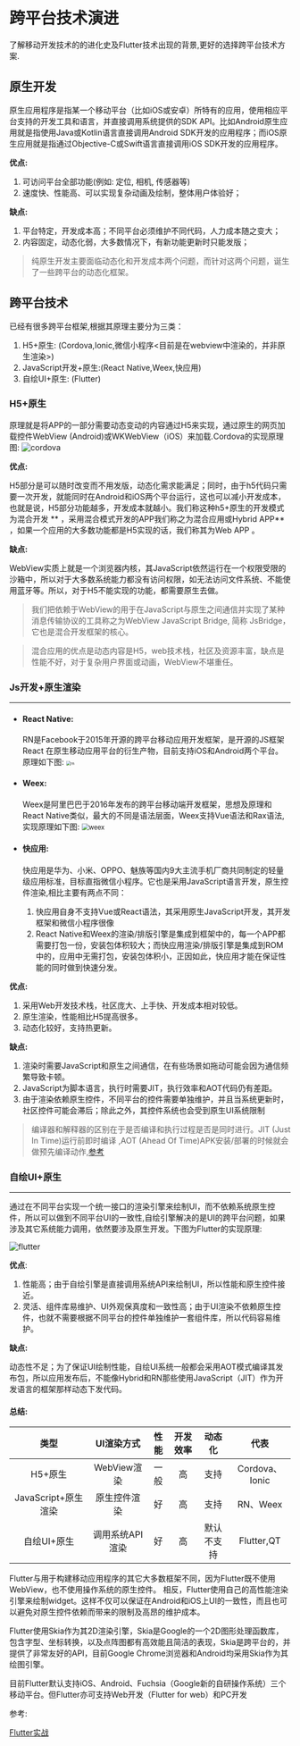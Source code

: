 # 跨平台技术演进

了解移动开发技术的的进化史及Flutter技术出现的背景,更好的选择跨平台技术方案.
<br>

## 原生开发
原生应用程序是指某一个移动平台（比如iOS或安卓）所特有的应用，使用相应平台支持的开发工具和语言，并直接调用系统提供的SDK API。比如Android原生应用就是指使用Java或Kotlin语言直接调用Android SDK开发的应用程序；而iOS原生应用就是指通过Objective-C或Swift语言直接调用iOS SDK开发的应用程序。

**优点:**

1. 可访问平台全部功能(例如: 定位, 相机, 传感器等)
2. 速度快、性能高、可以实现复杂动画及绘制，整体用户体验好；

**缺点:**

1. 平台特定，开发成本高；不同平台必须维护不同代码，人力成本随之变大；
2. 内容固定，动态化弱，大多数情况下，有新功能更新时只能发版；

> 纯原生开发主要面临动态化和开发成本两个问题，而针对这两个问题，诞生了一些跨平台的动态化框架。



## 跨平台技术

已经有很多跨平台框架,根据其原理主要分为三类：

1. H5+原生: (Cordova,Ionic,微信小程序<目前是在webview中渲染的，并非原生渲染>)
2. JavaScript开发+原生:(React Native,Weex,快应用) 
3. 自绘UI+原生: (Flutter)

### H5+原生

原理就是将APP的一部分需要动态变动的内容通过H5来实现，通过原生的网页加载控件WebView (Android)或WKWebView（iOS）来加载.Cordova的实现原理图:
![cordova](http://www.uml.org.cn/mobiledev/images/201904181.png)

**优点:** 

H5部分是可以随时改变而不用发版，动态化需求能满足；同时，由于h5代码只需要一次开发，就能同时在Android和iOS两个平台运行，这也可以减小开发成本，也就是说，H5部分功能越多，开发成本就越小。我们称这种h5+原生的开发模式为混合开发 ** ，采用混合模式开发的APP我们称之为混合应用或Hybrid APP** ，如果一个应用的大多数功能都是H5实现的话，我们称其为Web APP 。

**缺点:** 

WebView实质上就是一个浏览器内核，其JavaScript依然运行在一个权限受限的沙箱中，所以对于大多数系统能力都没有访问权限，如无法访问文件系统、不能使用蓝牙等。所以，对于H5不能实现的功能，都需要原生去做。

> 我们把依赖于WebView的用于在JavaScript与原生之间通信并实现了某种消息传输协议的工具称之为WebView JavaScript Bridge, 简称 JsBridge，它也是混合开发框架的核心。

> 混合应用的优点是动态内容是H5，web技术栈，社区及资源丰富，缺点是性能不好，对于复杂用户界面或动画，WebView不堪重任。



### Js开发+原生渲染

------

- #### React Native: 

  RN是Facebook于2015年开源的跨平台移动应用开发框架，是开源的JS框架 React 在原生移动应用平台的衍生产物，目前支持iOS和Android两个平台。原理如下图:
  <img src="https://pic3.zhimg.com/80/v2-349367c8b1f7aa118672f848861c006e_1440w.jpg" alt="rn" style="zoom: 50%;" />

* #### Weex:

  Weex是阿里巴巴于2016年发布的跨平台移动端开发框架，思想及原理和React Native类似，最大的不同是语法层面，Weex支持Vue语法和Rax语法,实现原理如下图:
  <img src="http://gtms02.alicdn.com/tps/i2/TB1ootBMpXXXXXrXXXXwi60UVXX-596-397.png" alt="weex" style="zoom: 80%;" />

* #### 快应用: 

  快应用是华为、小米、OPPO、魅族等国内9大主流手机厂商共同制定的轻量级应用标准，目标直指微信小程序。它也是采用JavaScript语言开发，原生控件渲染,相比主要有两点不同：
  
  1. 快应用自身不支持Vue或React语法，其采用原生JavaScript开发，其开发框架和微信小程序很像
  2. React Native和Weex的渲染/排版引擎是集成到框架中的，每一个APP都需要打包一份，安装包体积较大；而快应用渲染/排版引擎是集成到ROM中的，应用中无需打包，安装包体积小，正因如此，快应用才能在保证性能的同时做到快速分发。

**优点:** 

  1. 采用Web开发技术栈，社区庞大、上手快、开发成本相对较低。
  2. 原生渲染，性能相比H5提高很多。
  3. 动态化较好，支持热更新。

**缺点:**

  1. 渲染时需要JavaScript和原生之间通信，在有些场景如拖动可能会因为通信频繁导致卡顿。
  2. JavaScript为脚本语言，执行时需要JIT，执行效率和AOT代码仍有差距。
  3. 由于渲染依赖原生控件，不同平台的控件需要单独维护，并且当系统更新时，社区控件可能会滞后；除此之外，其控件系统也会受到原生UI系统限制

> 编译器和解释器的区别在于是否编译和执行过程是否是同时进行。JIT (Just In Time)运行前即时编译 ,AOT (Ahead Of Time)APK安装/部署的时候就会做预先编译动作,[参考](https://blog.csdn.net/wzxxdghdf/article/details/115512570)



### 自绘UI+原生

------

通过在不同平台实现一个统一接口的渲染引擎来绘制UI，而不依赖系统原生控件，所以可以做到不同平台UI的一致性,自绘引擎解决的是UI的跨平台问题，如果涉及其它系统能力调用，依然要涉及原生开发。下图为Flutter的实现原理: 

<img src="https://book.flutterchina.club/assets/img/1-1.41c572c4.png" alt="flutter"  />

**优点**: 

1. 性能高；由于自绘引擎是直接调用系统API来绘制UI，所以性能和原生控件接近。
2. 灵活、组件库易维护、UI外观保真度和一致性高；由于UI渲染不依赖原生控件，也就不需要根据不同平台的控件单独维护一套组件库，所以代码容易维护。 

**缺点:**

动态性不足；为了保证UI绘制性能，自绘UI系统一般都会采用AOT模式编译其发布包，所以应用发布后，不能像Hybrid和RN那些使用JavaScript（JIT）作为开发语言的框架那样动态下发代码。

#### **总结:**

|        类型         |   UI渲染方式    | 性能 | 开发效率 |   动态化   |      代表      |
| :-----------------: | :-------------: | :--: | :------: | :--------: | :------------: |
|       H5+原生       |   WebView渲染   | 一般 |    高    |    支持    | Cordova、Ionic |
| JavaScript+原生渲染 |  原生控件渲染   |  好  |    高    |    支持    |    RN、Weex    |
|     自绘UI+原生     | 调用系统API渲染 |  好  |    高    | 默认不支持 |   Flutter,QT   |



Flutter与用于构建移动应用程序的其它大多数框架不同，因为Flutter既不使用WebView，也不使用操作系统的原生控件。 相反，Flutter使用自己的高性能渲染引擎来绘制widget。这样不仅可以保证在Android和iOS上UI的一致性，而且也可以避免对原生控件依赖而带来的限制及高昂的维护成本。

Flutter使用Skia作为其2D渲染引擎，Skia是Google的一个2D图形处理函数库，包含字型、坐标转换，以及点阵图都有高效能且简洁的表现，Skia是跨平台的，并提供了非常友好的API，目前Google Chrome浏览器和Android均采用Skia作为其绘图引擎。

目前Flutter默认支持iOS、Android、Fuchsia（Google新的自研操作系统）三个移动平台。但Flutter亦可支持Web开发（Flutter for web）和PC开发



参考: 

[Flutter实战](https://book.flutterchina.club/chapter1/mobile_development_intro.html#_1-1-1-%E5%8E%9F%E7%94%9F%E5%BC%80%E5%8F%91%E4%B8%8E%E8%B7%A8%E5%B9%B3%E5%8F%B0%E6%8A%80%E6%9C%AF)